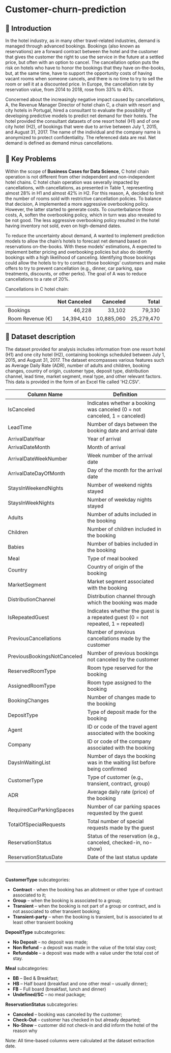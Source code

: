 # Customer-churn-prediction


## 📖 Introduction

In the hotel industry, as in many other travel-related industries, demand is managed through advanced bookings. Bookings (also
known as reservations) are a forward contract between the hotel and the customer that gives the customer the right to use the
service in the future at a settled price, but often with an option to cancel.
The cancellation option puts the risk on hotels who have to honor the bookings that they have on-the-books, but, at the same time, have to support the opportunity costs of having vacant rooms when someone cancels, and there is no time to try to sell the room or sell it at a discounted price. In Europe, the cancellation rate by reservation value, from 2014 to 2018, rose from 33% 
to 40%. <br>

Concerned about the increasingly negative impact caused by cancellations, A, the Revenue Manager Director of hotel chain C, a
chain with resort and city hotels in Portugal, hired a consultant to evaluate the possibility of developing predictive models to predict net demand for their hotels. The hotel provided the consultant datasets of one resort hotel (H1) and of one city hotel (H2), of bookings that were due to arrive between July 1, 2015, and August 31, 2017.
The name of the individual and the company name is anonymized to protect confidentiality. The referenced data are real.
Net demand is defined as demand minus cancellations.

## 📖 Key Problems
    
Within the scope of __Business Cases for Data Science__, C hotel chain operation is not different from other independent and non-independent hotel chains. C hotel chain operation was severally impacted by cancellations, with cancellations, as presented in Table 1, representing almost 28% in H1 and almost 42% in H2. For this reason, A, decided to limit the number of rooms sold with restrictive cancellation policies. To balance that decision, A implemented a more aggressive overbooking policy. However, the latter started to generate costs. To counterbalance those costs, A, soften the overbooking policy, which in turn
was also revealed to be not good. The less aggressive overbooking policy resulted in the hotel having inventory not sold, even on high-demand dates.
    
To reduce the uncertainty about demand, A wanted to implement prediction models to allow the chain’s hotels to forecast net demand based on reservations on-the-books. With these models’ estimations, A expected to implement better pricing and
overbooking policies but also do identify bookings with a high likelihood of canceling. Identifying those bookings could allow the hotels to try to contact those bookings’ customers and make offers to try to prevent cancellation (e.g., dinner, car parking, spa treatments, discounts, or other perks). The goal of A was to reduce cancellations to a rate of 20%.

Cancellations in C hotel chain: <p>


|                | Not Canceled | Canceled    | Total       |
|----------------|-------------:|------------:|------------:|
| Bookings       | 46,228       | 33,102      | 79,330      |
| Room Revenue (€)| 14,394,410   | 10,885,060  | 25,279,470  |


## 📖 Dataset description    
    
The dataset provided for analysis includes information from one resort hotel (H1) and one city hotel (H2), containing bookings scheduled between July 1, 2015, and August 31, 2017. The dataset encompasses various features such as Average Daily Rate (ADR), number of adults and children, booking changes, country of origin, customer type, deposit type, distribution channel, lead time, market segment, meal type, and other relevant factors. This data is provided in the form of an Excel file called 'H2.CSV'.


| Column Name                   | Definition                                                                                         |
|-------------------------------|----------------------------------------------------------------------------------------------------|
| IsCanceled                    | Indicates whether a booking was canceled (0 = not canceled, 1 = canceled)                          |
| LeadTime                      | Number of days between the booking date and arrival date                                           |
| ArrivalDateYear               | Year of arrival                                                                                    |
| ArrivalDateMonth              | Month of arrival                                                                                   |
| ArrivalDateWeekNumber         | Week number of the arrival date                                                                    |
| ArrivalDateDayOfMonth         | Day of the month for the arrival date                                                              |
| StaysInWeekendNights          | Number of weekend nights stayed                                                                    |
| StaysInWeekNights             | Number of weekday nights stayed                                                                    |
| Adults                        | Number of adults included in the booking                                                           |
| Children                      | Number of children included in the booking                                                         |
| Babies                        | Number of babies included in the booking                                                           |
| Meal                          | Type of meal booked                                                                                |
| Country                       | Country of origin of the booking                                                                   |
| MarketSegment                 | Market segment associated with the booking                                                         |
| DistributionChannel           | Distribution channel through which the booking was made                                            |
| IsRepeatedGuest               | Indicates whether the guest is a repeated guest (0 = not repeated, 1 = repeated)                   |
| PreviousCancellations         | Number of previous cancellations made by the customer                                              |
| PreviousBookingsNotCanceled   | Number of previous bookings not canceled by the customer                                           |
| ReservedRoomType              | Room type reserved for the booking                                                                 |
| AssignedRoomType              | Room type assigned to the booking                                                                  |
| BookingChanges                | Number of changes made to the booking                                                              |
| DepositType                   | Type of deposit made for the booking                                                               |
| Agent                         | ID or code of the travel agent associated with the booking                                         |
| Company                       | ID or code of the company associated with the booking                                              |
| DaysInWaitingList             | Number of days the booking was in the waiting list before being confirmed                          |
| CustomerType                  | Type of customer (e.g., transient, contract, group)                                                |
| ADR                           | Average daily rate (price) of the booking                                                          |
| RequiredCarParkingSpaces      | Number of car parking spaces requested by the guest                                                |
| TotalOfSpecialRequests        | Total number of special requests made by the guest                                                 |
| ReservationStatus             | Status of the reservation (e.g., canceled, checked-in, no-show)                                    |
| ReservationStatusDate         | Date of the last status update                                                                     |

<br>

**CustomerType** subcategories:
- **Contract** - when the booking has an allotment or other type of contract associated to it;
- **Group** – when the booking is associated to a group;
- **Transient** – when the booking is not part of a group or contract, and is not associated to other transient booking;
- **Transient-party** – when the booking is transient, but is associated to at least other transient booking

**DepositType** subcategories:
- **No Deposit** – no deposit was made;
- **Non Refund** – a deposit was made in the value of the total stay cost;
- **Refundable** – a deposit was made with a value under the total cost of stay.

**Meal** subcategories:
- **BB** – Bed & Breakfast;
- **HB** – Half board (breakfast and one other meal – usually dinner);
- **FB** – Full board (breakfast, lunch and dinner)
- **Undefined/SC** – no meal package;

**ReservationStatus** subcategories:
- **Canceled** – booking was canceled by the customer;
- **Check-Out** – customer has checked in but already departed;
- **No-Show** – customer did not check-in and did inform the hotel of the reason why


Note: All time-based columns were calculated at the dataset extraction date.
